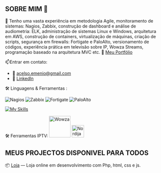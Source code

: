 ## SOBRE MIM 👋
🧠 Tenho uma vasta experiência em metodologia Agile, monitoramento de sistemas: Nagios, Zabbix, construção de dashboard e análise de audiometria: ELK, administração de sistemas Linux e Windows, arquitetura em AWS, construção de containers, virtualização de máquinas, criação de scripts, segurança em firewalls: Fortigate e PaloAlto, versionamento de códigos, experiência prática em televisão sobre IP, Wowza Streams, programação baseado na arquitetura MVC etc.
🔗 [Meu Portfólio](https://acaluege.github.io/portfolio/)

📫Entrar em contato:
- 📧 [acelso.emenio@gmail.com](mailto:acelso.emenio@gmail.com)  
- 🔗 [LinkedIn](https://linkedin.com/in/afonso-c-272b3254)

🛠️ Linguagens & Ferramentas :

![Nagios](https://img.shields.io/badge/Nagios-monitoring-blue)
![Zabbix](https://img.shields.io/badge/Zabbix-monitoring-red)
![Fortigate](https://img.shields.io/badge/Fortigate-firewall-lightgrey)
![PaloAlto](https://img.shields.io/badge/PaloAlto-firewall-yellow)

[![My Skills](https://skillicons.dev/icons?i=php,js,html,css,aws,docker,wowza,nordija)](https://skillicons.dev)

🛠️ Ferramentas IPTV:
<img src="https://seekvectorlogo.net/wp-content/uploads/2019/09/wowza-media-systems-vector-logo.png" alt="Wowza" height="70"/>
<img src="portugalgit/nordija.png" alt="Nordija" height="40"/>




## MEUS PROJECTOS DISPONIVEL PARA TODOS 
📦 [Loja](https://github.com/portugalgit/eshop) — Loja online em desenvolvimento com Php, html, css e js.





